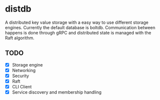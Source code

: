 # distdb

A distributed key value storage with a easy way to use different storage engines. Currently the default database is boltdb. Communication between happens is done through gRPC and distributed state is managed with the Raft algorithm.

## TODO

- [x] Storage engine
- [x] Networking
- [x] Security
- [x] Raft
- [x] CLI Client
- [x] Service discovery and membership handling
